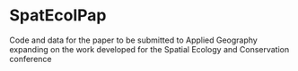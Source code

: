 # SpatEcolPap
Code and data for the paper to be submitted to Applied Geography expanding on the work developed for the Spatial Ecology and Conservation conference
